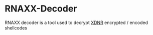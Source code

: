 # RNAXX-Decoder

RNAXX decoder is a tool used to decrypt [XDNR](https://github.com/xen0vas/XDNR) encrypted / encoded shellcodes


